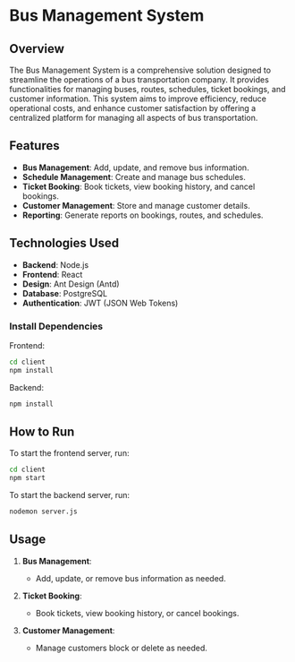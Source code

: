 # Bus Management System

## Overview

The Bus Management System is a comprehensive solution designed to streamline the operations of a bus transportation company. It provides functionalities for managing buses, routes, schedules, ticket bookings, and customer information. This system aims to improve efficiency, reduce operational costs, and enhance customer satisfaction by offering a centralized platform for managing all aspects of bus transportation.
## Features

- **Bus Management**: Add, update, and remove bus information.
- **Schedule Management**: Create and manage bus schedules.
- **Ticket Booking**: Book tickets, view booking history, and cancel bookings.
- **Customer Management**: Store and manage customer details.
- **Reporting**: Generate reports on bookings, routes, and schedules.
## Technologies Used

- **Backend**: Node.js
- **Frontend**: React
- **Design**: Ant Design (Antd)
- **Database**: PostgreSQL
- **Authentication**: JWT (JSON Web Tokens)
###  Install Dependencies

Frontend:
```bash
cd client
npm install
```

Backend:
```bash
npm install
```
## How to Run

To start the frontend server, run:
```bash
cd client
npm start
``` 

To start the backend server, run:
```bash
nodemon server.js
```
## Usage

1. **Bus Management**:
    - Add, update, or remove bus information as needed.

2. **Ticket Booking**:
    - Book tickets, view booking history, or cancel bookings.

3. **Customer Management**:
    - Manage customers block or delete as needed.

